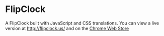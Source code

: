# FlipClock

A FlipClock built with JavaScript and CSS translations. You can view a live version at http://flipclock.us/ and on the [Chrome Web Store](https://chrome.google.com/webstore/detail/copjokjinhlflggeifkidlmodfepbpgl)